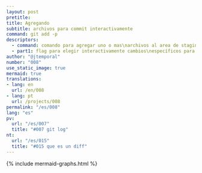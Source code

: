 ```yaml
---
layout: post
pretitle: 
title: Agregando
subtitle: archivos para commit interactivamente
command: git add -p
descriptors:
  - command: comando para agregar uno o mas\narchivos al area de staging
  - part1: flag para elegir interactivamente cambios\nespecíficos para confirmar
author: "@jtemporal"
number: "008"
use_static_image: true
mermaid: true
translations:
- lang: en
  url: /en/008
- lang: pt
  url: /projects/008
permalink: "/es/008"
lang: "es"
pv:
  url: "/es/007"
  title: "#007 git log"
nt:
  url: "/es/015"
  title: "#015 que es un diff"
---
```


{% include mermaid-graphs.html %}
